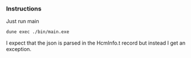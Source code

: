 ### Instructions
Just run main
```sh
dune exec ./bin/main.exe 
```

I expect that the json is parsed in the HcmInfo.t record but instead I get an exception.
